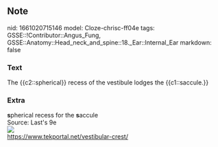 ## Note
nid: 1661020715146
model: Cloze-chrisc-ff04e
tags: GSSE::!Contributor::Angus_Fung, GSSE::Anatomy::Head_neck_and_spine::18._Ear::Internal_Ear
markdown: false

### Text
The {{c2::spherical}} recess of the vestibule lodges the {{c1::saccule.}}

### Extra
<div>
  <b>s</b>pherical recess for the <b>s</b>accule
</div>
<div>
  Source: Last's 9e
</div>
<div><img src="vestibular-crest.jpg"></div>
<div>
  <a href=
  "https://www.tekportal.net/vestibular-crest/">https://www.tekportal.net/vestibular-crest/</a>
</div>

